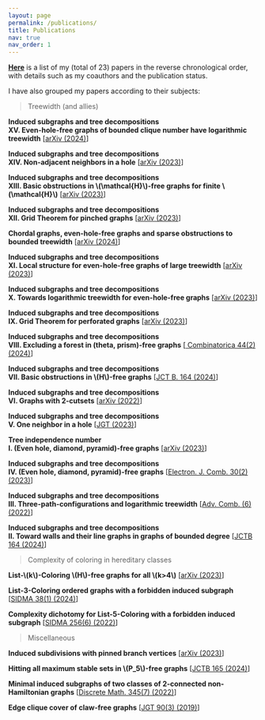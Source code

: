 ```yaml
---
layout: page
permalink: /publications/
title: Publications
nav: true
nav_order: 1
---
```



**<a href="{{ 'Publications.pdf' | prepend: 'assets/pdf/' | relative_url}}" target="_blank" rel="noopener noreferrer">Here</a>** is a list of my (total of 23) papers in the reverse chronological order, with details such as my coauthors and the publication status.

I have also grouped my papers according to their subjects:

> Treewidth (and allies)

**Induced subgraphs and tree decompositions\
XV. Even-hole-free graphs of bounded clique number have logarithmic treewidth** [<a href='https://arxiv.org/pdf/2402.14211.pdf'>arXiv (2024)</a>]

**Induced subgraphs and tree decompositions\
XIV. Non-adjacent neighbors in a hole** [<a href='https://arxiv.org/pdf/2311.05719.pdf'>arXiv (2023)</a>]

**Induced subgraphs and tree decompositions\
XIII. Basic obstructions in \\(\mathcal{H}\\)-free graphs for finite \\(\mathcal{H}\\)** [<a href='https://arxiv.org/pdf/2311.05066.pdf'>arXiv (2023)</a>]

**Induced subgraphs and tree decompositions\
XII. Grid Theorem for pinched graphs** [<a href='https://arxiv.org/pdf/2309.12227.pdf'>arXiv (2023)</a>]

**Chordal graphs, even-hole-free graphs and sparse obstructions to bounded treewidth** [<a href='https://arxiv.org/pdf/2401.01299.pdf'>arXiv (2024)</a>]

**Induced subgraphs and tree decompositions\
XI. Local structure for even-hole-free graphs of large treewidth** [<a href='https://arxiv.org/pdf/2309.04390.pdf'>arXiv (2023)</a>]

**Induced subgraphs and tree decompositions\
X. Towards logarithmic treewidth for even-hole-free graphs** [<a href='https://arxiv.org/pdf/2307.13684.pdf'>arXiv (2023)</a>]

**Induced subgraphs and tree decompositions\
IX. Grid Theorem for perforated graphs** [<a href='https://arxiv.org/pdf/2305.15615.pdf'>arXiv (2023)</a>]

**Induced subgraphs and tree decompositions\
VIII. Excluding a forest in (theta, prism)-free graphs** [<a href='https://link.springer.com/article/10.1007/s00493-024-00097-0'> Combinatorica 44(2) (2024)</a>]

**Induced subgraphs and tree decompositions\
VII. Basic obstructions in \\(H\\)-free graphs** [<a href='https://www.sciencedirect.com/science/article/pii/S0095895623000904'>JCT B. 164 (2024)</a>]


**Induced subgraphs and tree decompositions\
VI. Graphs with 2-cutsets** [<a href='https://arxiv.org/pdf/2207.05538.pdf'>arXiv (2022)</a>]


**Induced subgraphs and tree decompositions\
V. One neighbor in a hole** [<a href='https://onlinelibrary.wiley.com/doi/full/10.1002/jgt.23055'>JGT (2023)</a>]

**Tree independence number\
I. (Even hole, diamond, pyramid)-free graphs** [<a href='https://arxiv.org/pdf/2305.16258.pdf'>arXiv (2023)</a>]


**Induced subgraphs and tree decompositions\
IV. (Even hole, diamond, pyramid)-free graphs** [<a href='https://www.combinatorics.org/ojs/index.php/eljc/article/view/v30i2p42'>Electron. J. Comb. 30(2) (2023)</a>]

**Induced subgraphs and tree decompositions\
III. Three-path-configurations and logarithmic treewidth** [<a href='https://www.advancesincombinatorics.com/article/38089-induced-subgraphs-and-tree-decompositions-iii-three-path-configurations-and-logarithmic-treewidth'>Adv. Comb. (6) (2022)</a>]

**Induced subgraphs and tree decompositions\
II. Toward walls and their line graphs in graphs of bounded degree** [<a href='https://www.sciencedirect.com/science/article/pii/S0095895623000862?dgcid=author'>JCTB 164 (2024)</a>]


> Complexity of coloring in hereditary classes

**List-\\(k\\)-Coloring \\(H\\)-free graphs for all \\(k>4\\)** [<a href='https://arxiv.org/pdf/2311.05713.pdf'>arXiv (2023)</a>]

**List-3-Coloring ordered graphs with a forbidden induced subgraph** [<a href='https://epubs.siam.org/doi/10.1137/22M1515768'>SIDMA 38(1) (2024)</a>]

**Complexity dichotomy for List-5-Coloring with a forbidden induced subgraph** [<a href='https://epubs.siam.org/doi/abs/10.1137/21M1443352'>SIDMA 256(6) (2022)</a>]


> Miscellaneous

**Induced subdivisions with pinned branch vertices** [<a href='https://arxiv.org/pdf/2308.01502.pdf'>arXiv (2023)</a>]

**Hitting all maximum stable sets in \\(P\_5\\)-free graphs** [<a href='https://www.sciencedirect.com/science/article/pii/S0095895623000990?dgcid=author'>JCTB 165 (2024)</a>]

**Minimal induced subgraphs of two classes of 2-connected non-Hamiltonian graphs** [<a href='https://www.sciencedirect.com/science/article/pii/S0012365X22000759?dgcid=coauthor'>Discrete Math. 345(7) (2022)</a>]

**Edge clique cover of claw-free graphs** [<a href='https://onlinelibrary.wiley.com/doi/10.1002/jgt.22403'>JGT 90(3) (2019)</a>]
